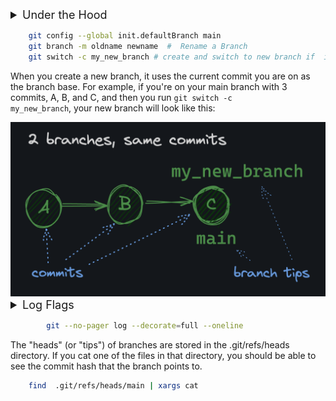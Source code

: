<details>
    <summary style="font-size:18px">Under the Hood</summary>
    A branch is just a named pointer to a specific commit. When you create a branch, you are creating a new pointer to a specific commit. The commit that the branch points to is called the tip of the branch.
    <img src="branch.png" alt="commits and branches diagram" title="commits and branches">
    Because a branch is just a pointer to a commit, they're lightweight and "cheap" resource-wise to create. When you create 10 branches, you're not creating 10 copies of your project on your hard drive.
</details>

```bash
    git config --global init.defaultBranch main
    git branch -m oldname newname  #  Rename a Branch
    git switch -c my_new_branch # create and switch to new branch if  it doesn't already exist
```

When you create a new branch, it uses the current commit you are on as the branch base. For example, if you're on your main branch with 3 commits, A, B, and C, and then you run <code>git switch -c my_new_branch</code>, your new branch will look like this:

<img src="new-branch.png" alt="branch diagram same commits" title="branch diagram same commits">

<details>
    <summary style="font-size:18px">Log Flags</summary>
    The first is --decorate. It can be one of:
    <ul>
      <li><code>short</code> (the default)</li>
      <li><code>full</code> (shows the full ref name)</li>
      <li><code>no</code> (no decoration)</li>
    </ul>
</details>

```bash
        git --no-pager log --decorate=full --oneline
```
The "heads" (or "tips") of branches are stored in the .git/refs/heads directory. If you cat one of the files in that directory, you should be able to see the commit hash that the branch points to.

```bash
    find  .git/refs/heads/main | xargs cat 
```